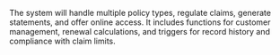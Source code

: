 The system will handle multiple policy types, regulate claims, generate statements, and offer 
online access. It includes functions for customer management, renewal calculations, and triggers for record history and 
compliance with claim limits. 
